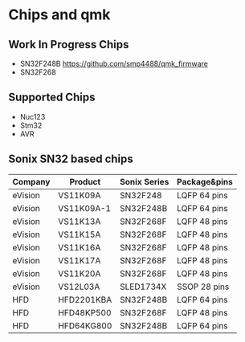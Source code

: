 # Chips and qmk

## Work In Progress Chips

- SN32F248B https://github.com/smp4488/qmk_firmware
- SN32F268 

## Supported Chips

- Nuc123
- Stm32
- AVR

## Sonix SN32 based chips

| Company | Product    | Sonix Series | Package&pins |
| ------- | ---------- | ------------ | ------------ |
| eVision | VS11K09A   | SN32F248     | LQFP 64 pins |
| eVision | VS11K09A-1 | SN32F248B    | LQFP 64 pins |
| eVision | VS11K13A   | SN32F268F    | LQFP 48 pins |
| eVision | VS11K15A   | SN32F268F    | LQFP 48 pins |
| eVision | VS11K16A   | SN32F268F    | LQFP 48 pins |
| eVision | VS11K17A   | SN32F268F    | LQFP 48 pins |
| eVision | VS11K20A   | SN32F268F    | LQFP 48 pins |
| eVision | VS12L03A   | SLED1734X    | SSOP 28 pins |
| HFD   | HFD2201KBA   | SN32F248B    | LQFP 64 pins |
| HFD | HFD48KP500 | SN32F268F | LQFP 48 pins |
| HFD | HFD64KG800 | SN32F248B | LQFP 64 pins |
